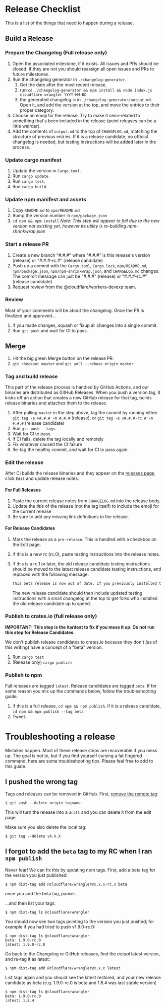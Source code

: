 # Release Checklist

This is a list of the things that need to happen during a release.

## Build a Release

### Prepare the Changelog (Full release only)

1. Open the associated milestone, if it exists. All issues and PRs should be closed. If
   they are not you should reassign all open issues and PRs to future
   milestones.
1. Run the changelog generator in `./changelog-generator`.
    1. Get the date after the most recent release,
    1. run `cd ./changelog-generator && npm install && node index.js cloudflare wrangler YYYY-MM-DD`
    1. the generated changelog is in `./changelog-generator/output.md`. Open it, and add the version at the top, and move the entries to their proper category.
1. Choose an emoji for the release. Try to make it semi-related to something that's been included in the release (point releases can be a little weirder).
1. Add the contents of `output.md` to the top of `CHANGELOG.md`, matching the structure of previous
   entries. If it is a release candidate, no official changelog is needed, but testing instructions will be added later in the process.

### Update cargo manifest

1. Update the version in `Cargo.toml`.
1. Run `cargo update`.
1. Run `cargo test`.
1. Run `cargo build`.

### Update npm manifest and assets

1. Copy `README.md` to `npm/README.md`
1. Bump the version number in `npm/package.json`
1. `cd npm && npm install` _Note: This step will appear to fail due to the new version not existing yet, however its utility is re-building npm-shrinkwrap.json_

### Start a release PR

1. Create a new branch "#.#.#" where "#.#.#" is this release's version (release) or "#.#.#-rc.#" (release candidate)
1. Push up a commit with the `Cargo.toml`, `Cargo.lock`, `npm/README.md`, `npm/package.json`, `npm/npm-shrinkwrap.json`,
   and `CHANGELOG.md` changes. The commit message can just be "#.#.#" (release) or "#.#.#-rc.#" (release candidate)
1. Request review from the @cloudflare/workers-devexp team.

### Review

Most of your comments will be about the changelog. Once the PR is finalized and approved...

1. If you made changes, squash or fixup all changes into a single commit.
1. Run `git push` and wait for CI to pass.

## Merge

1. Hit the big green Merge button on the release PR.
1. `git checkout master` and `git pull --rebase origin master`

### Tag and build release

This part of the release process is handled by GitHub Actions, and our binaries are distributed as GitHub Releases. When you push a version tag, it kicks off an action that creates a new GitHub release for that tag, builds release binaries and attaches them to the release.

1. After pulling `master` in the step above, tag the commit by running either `git tag -a v#.#.# -m #.#.#` (release), or `git tag -a v#.#.#-rc.# -m #.#.#` (release candidate)
1. Run `git push --tags`.
1. Wait for CI to pass.
1. If CI fails, delete the tag locally and remotely
1. Fix whatever caused the CI failure
1. Re-tag the healthy commit, and wait for CI to pass again.

### Edit the release

After CI builds the release binaries and they appear on the [releases page](https://github.com/cloudflare/wrangler-legacy/releases), click `Edit` and update release notes.

#### For Full Releases

1. Paste the current release notes from `CHANGELOG.md` into the release body.
1. Update the _title_ of the release (not the tag itself) to include the emoji for the current release
1. Be sure to add any missing link definitions to the release.

#### For Release Candidates

1. Mark the release as a `pre-release`. This is handled with a checkbox on the Edit page.
1. If this is a new rc (rc.0), paste testing instructions into the release notes.
1. If this is a rc.1 or later, the old release candidate testing instructions should be moved to the latest release candidate testing instructions, and replaced with the following message:

    ```markdown
    This beta release is now out of date. If you previously installed this release, you should reinstall with `npm i -g @cloudflare/wrangler@beta` and see what's changed in the latest [release](https://github.com/cloudflare/wrangler-legacy/releases).
    ```

    The new release candidate should then include updated testing instructions with a small changelog at the top to get folks who installed the old release candidate up to speed.

### Publish to crates.io (full release only)

**IMPORTANT: This step is the hardest to fix if you mess it up. Do not run this step for Release Candidates**.

We don't publish release candidates to crates.io because they don't (as of this writing) have a concept of a "beta" version.

1. Run `cargo test`
1. (Release only) `cargo publish`

### Publish to npm

Full releases are tagged `latest`. Release candidates are tagged `beta`. If for some reason you mix up the commands below, follow the troubleshooting guide.

1. If this is a full release, `cd npm && npm publish`. If it is a release candidate, `cd npm && npm publish --tag beta`
1. Tweet.

# Troubleshooting a release

Mistakes happen. Most of these release steps are recoverable if you mess up. The goal is not to, but if you find yourself cursing a fat fingered command, here are some troubleshooting tips. Please feel free to add to this guide.

## I pushed the wrong tag

Tags and releases can be removed in GitHub. First, [remove the remote tag](https://stackoverflow.com/questions/5480258/how-to-delete-a-remote-tag):

```console
$ git push --delete origin tagname
```

This will turn the release into a `draft` and you can delete it from the edit page.

Make sure you also delete the local tag:

```console
$ git tag --delete vX.X.X
```

## I forgot to add the `beta` tag to my RC when I ran `npm publish`

Never fear! We can fix this by updating npm tags. First, add a beta tag for the version you just published:

```console
$ npm dist-tag add @cloudflare/wrangler@x.x.x-rc.x beta
```

once you add the beta tag, pause...

...and then list your tags:

```console
$ npm dist-tag ls @cloudflare/wrangler
```

You should now see two tags pointing to the version you just pushed; for example if you had tried to push v1.9.0-rc.0:

```console
$ npm dist-tag ls @cloudflare/wrangler
beta: 1.9.0-rc.0
latest: 1.9.0-rc.0
```

Go back to the Changelog or GitHub releases, find the _actual_ latest version, and re-tag it as latest:

```console
$ npm dist-tag add @cloudflare/wrangler@x.x.x latest
```

List tags again and you should see the latest restored, and your new release candidate as beta (e.g. 1.9.0-rc.0 is beta and 1.8.4 was last stable version)

```console
$ npm dist-tag ls @cloudflare/wrangler
beta: 1.9.0-rc.0
latest: 1.8.4
```
